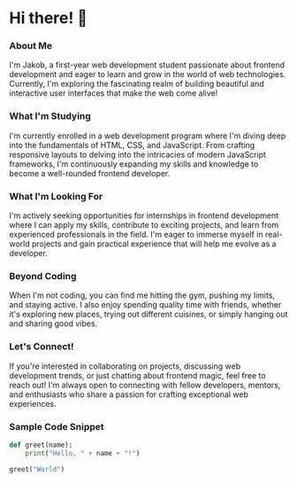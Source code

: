 # Hi there! 👋
### About Me
I'm Jakob, a first-year web development student passionate about frontend development and eager to learn and grow in the world of web technologies. Currently, I'm exploring the fascinating realm of building beautiful and interactive user interfaces that make the web come alive!

### What I'm Studying
I'm currently enrolled in a web development program where I'm diving deep into the fundamentals of HTML, CSS, and JavaScript. From crafting responsive layouts to delving into the intricacies of modern JavaScript frameworks, I'm continuously expanding my skills and knowledge to become a well-rounded frontend developer.

### What I'm Looking For
I'm actively seeking opportunities for internships in frontend development where I can apply my skills, contribute to exciting projects, and learn from experienced professionals in the field. I'm eager to immerse myself in real-world projects and gain practical experience that will help me evolve as a developer.

### Beyond Coding
When I'm not coding, you can find me hitting the gym, pushing my limits, and staying active. I also enjoy spending quality time with friends, whether it's exploring new places, trying out different cuisines, or simply hanging out and sharing good vibes.

### Let's Connect!
If you're interested in collaborating on projects, discussing web development trends, or just chatting about frontend magic, feel free to reach out! I'm always open to connecting with fellow developers, mentors, and enthusiasts who share a passion for crafting exceptional web experiences.

### Sample Code Snippet

```python
def greet(name):
    print("Hello, " + name + "!")

greet("World")
